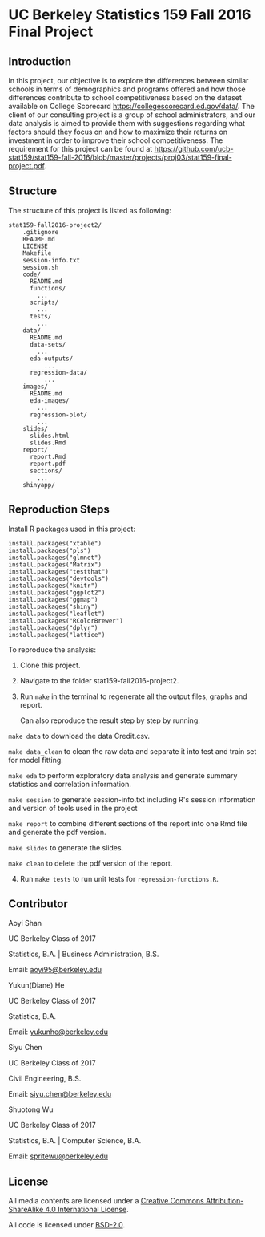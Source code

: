 # UC Berkeley Statistics 159 Fall 2016 Final Project

## Introduction

In this project, our objective is to explore the differences between similar schools in terms of demographics and programs offered and how those differences contribute to school competitiveness based on the dataset available on College Scorecard https://collegescorecard.ed.gov/data/. The client of our consulting project is a group of school administrators, and our data analysis is aimed to provide them with suggestions regarding what factors should they focus on and how to maximize their returns on investment in order to improve their school competitiveness. The requirement for this project can be found at https://github.com/ucb-stat159/stat159-fall-2016/blob/master/projects/proj03/stat159-final-project.pdf. 

## Structure

The structure of this project is listed as following:

```
stat159-fall2016-project2/
    .gitignore
    README.md
    LICENSE
    Makefile
    session-info.txt
    session.sh
    code/
      README.md
      functions/
        ...
      scripts/
        ...
      tests/
        ...
    data/
      README.md
      data-sets/
        ...
      eda-outputs/
	      ...
      regression-data/
	      ...
    images/
      README.md
      eda-images/
        ...
      regression-plot/
        ...
    slides/
      slides.html
      slides.Rmd
    report/
      report.Rmd
      report.pdf
      sections/
        ...
    shinyapp/
```

## Reproduction Steps

Install R packages used in this project:

```
install.packages("xtable")
install.packages("pls")
install.packages("glmnet")
install.packages("Matrix")
install.packages("testthat")
install.packages("devtools")
install.packages("knitr")
install.packages("ggplot2")
install.packages("ggmap")
install.packages("shiny")
install.packages("leaflet")
install.packages("RColorBrewer")
install.packages("dplyr")
install.packages("lattice")
```

To reproduce the analysis:

1. Clone this project.

2. Navigate to the folder stat159-fall2016-project2.

3. Run `make` in the terminal to regenerate all the output files, graphs and report. 

   Can also reproduce the result step by step by running:
 
  `make data` to download the data Credit.csv.
  
  `make data_clean` to clean the raw data and separate it into test and train set for model fitting.
  
  `make eda` to perform exploratory data analysis and generate summary statistics and correlation information.
  
  `make session` to generate session-info.txt including R's session information and version of tools used in the project
  
  `make report` to combine different sections of the report into one Rmd file and generate the pdf version.
  
  `make slides` to generate the slides.
  
  `make clean` to delete the pdf version of the report. 

4. Run `make tests` to run unit tests for `regression-functions.R`. 

## Contributor

Aoyi Shan

UC Berkeley Class of 2017

Statistics, B.A. | Business Administration, B.S.

Email: aoyi95@berkeley.edu

Yukun(Diane) He

UC Berkeley Class of 2017

Statistics, B.A.

Email: yukunhe@berkeley.edu

Siyu Chen

UC Berkeley Class of 2017
 
Civil Engineering, B.S.

Email: siyu.chen@berkeley.edu

Shuotong Wu

UC Berkeley Class of 2017

Statistics, B.A. | Computer Science, B.A.

Email: spritewu@berkeley.edu

## License

All media contents are licensed under a [Creative Commons Attribution-ShareAlike 4.0 International License](http://creativecommons.org/licenses/by-sa/4.0/).

All code is licensed under [BSD-2.0](https://opensource.org/licenses/BSD-2-Clause).
